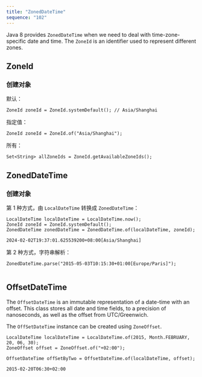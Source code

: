 ```yaml
---
title: "ZonedDateTime"
sequence: "102"
---
```


Java 8 provides `ZonedDateTime` when we need to deal with time-zone-specific date and time.
The `ZoneId` is an identifier used to represent different zones.

## ZoneId

### 创建对象

默认：

```text
ZoneId zoneId = ZoneId.systemDefault(); // Asia/Shanghai
```

指定值：

```text
ZoneId zoneId = ZoneId.of("Asia/Shanghai");
```

所有：

```text
Set<String> allZoneIds = ZoneId.getAvailableZoneIds();
```

## ZonedDateTime

### 创建对象

第 1 种方式，由 `LocalDateTime` 转换成 `ZonedDateTime`：

```text
LocalDateTime localDateTime = LocalDateTime.now();
ZoneId zoneId = ZoneId.systemDefault();
ZonedDateTime zonedDateTime = ZonedDateTime.of(localDateTime, zoneId);
```

```text
2024-02-02T19:37:01.625539200+08:00[Asia/Shanghai]
```

第 2 种方式，字符串解析：

```text
ZonedDateTime.parse("2015-05-03T10:15:30+01:00[Europe/Paris]");
```

```java

```

## OffsetDateTime

The `OffsetDateTime` is an immutable representation of a date-time with an offset.
This class stores all date and time fields, to a precision of nanoseconds,
as well as the offset from UTC/Greenwich.

The `OffSetDateTime` instance can be created using `ZoneOffset`.

```text
LocalDateTime localDateTime = LocalDateTime.of(2015, Month.FEBRUARY, 20, 06, 30);
ZoneOffset offset = ZoneOffset.of("+02:00");

OffsetDateTime offSetByTwo = OffsetDateTime.of(localDateTime, offset);
```

```text
2015-02-20T06:30+02:00
```
